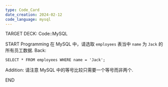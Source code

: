 ```yaml
---
type: Code_Card
date_creation: 2024-02-12
code_language: mysql
---
```


TARGET DECK: Code::MySQL

START
Programming
在 MySQL 中，请选取 `employees` 表当中 `name` 为 `Jack` 的所有员工数据.
Back: 
```mysql
SELECT * FROM employees WHERE name = 'Jack';
```
Addition: 
请注意 MySQL 中的等号比较只需要一个等号而非两个.
<!--ID: 1707745425341-->
END